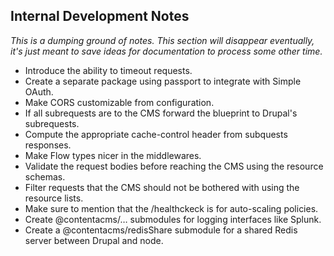 ## Internal Development Notes
_This is a dumping ground of notes. This section will disappear eventually, it's
just meant to save ideas for documentation to process some other time._

- Introduce the ability to timeout requests.
- Create a separate package using passport to integrate with Simple OAuth.
- Make CORS customizable from configuration.
- If all subrequests are to the CMS forward the blueprint to Drupal's subrequests.
- Compute the appropriate cache-control header from subquests responses.
- Make Flow types nicer in the middlewares.
- Validate the request bodies before reaching the CMS using the resource schemas.
- Filter requests that the CMS should not be bothered with using the resource lists.
- Make sure to mention that the /healthckeck is for auto-scaling policies.
- Create @contentacms/… submodules for logging interfaces like Splunk.
- Create a @contentacms/redisShare submodule for a shared Redis server between
  Drupal and node.

